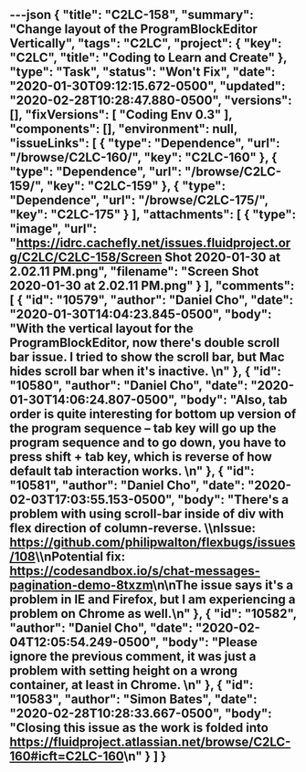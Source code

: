 ---json
{
  "title": "C2LC-158",
  "summary": "Change layout of the ProgramBlockEditor Vertically",
  "tags": "C2LC",
  "project": {
    "key": "C2LC",
    "title": "Coding to Learn and Create"
  },
  "type": "Task",
  "status": "Won't Fix",
  "date": "2020-01-30T09:12:15.672-0500",
  "updated": "2020-02-28T10:28:47.880-0500",
  "versions": [],
  "fixVersions": [
    "Coding Env 0.3"
  ],
  "components": [],
  "environment": null,
  "issueLinks": [
    {
      "type": "Dependence",
      "url": "/browse/C2LC-160/",
      "key": "C2LC-160"
    },
    {
      "type": "Dependence",
      "url": "/browse/C2LC-159/",
      "key": "C2LC-159"
    },
    {
      "type": "Dependence",
      "url": "/browse/C2LC-175/",
      "key": "C2LC-175"
    }
  ],
  "attachments": [
    {
      "type": "image",
      "url": "https://idrc.cachefly.net/issues.fluidproject.org/C2LC/C2LC-158/Screen Shot 2020-01-30 at 2.02.11 PM.png",
      "filename": "Screen Shot 2020-01-30 at 2.02.11 PM.png"
    }
  ],
  "comments": [
    {
      "id": "10579",
      "author": "Daniel Cho",
      "date": "2020-01-30T14:04:23.845-0500",
      "body": "With the vertical layout for the ProgramBlockEditor, now there's double scroll bar issue. I tried to show the scroll bar, but Mac hides scroll bar when it's inactive.&#x20;\n"
    },
    {
      "id": "10580",
      "author": "Daniel Cho",
      "date": "2020-01-30T14:06:24.807-0500",
      "body": "Also, tab order is quite interesting for bottom up version of the program sequence – tab key will go up the program sequence and to go down, you have to press shift + tab key, which is reverse of how default tab interaction works.&#x20;\n"
    },
    {
      "id": "10581",
      "author": "Daniel Cho",
      "date": "2020-02-03T17:03:55.153-0500",
      "body": "There's a problem with using scroll-bar inside of div with flex direction of column-reverse. \\\nIssue: <https://github.com/philipwalton/flexbugs/issues/108>\\\nPotential fix: <https://codesandbox.io/s/chat-messages-pagination-demo-8txzm>\n\nThe issue says it's a problem in IE and Firefox, but I am experiencing a problem on Chrome as well.\n"
    },
    {
      "id": "10582",
      "author": "Daniel Cho",
      "date": "2020-02-04T12:05:54.249-0500",
      "body": "Please ignore the previous comment, it was just a problem with setting height on a wrong container, at least in Chrome.&#x20;\n"
    },
    {
      "id": "10583",
      "author": "Simon Bates",
      "date": "2020-02-28T10:28:33.667-0500",
      "body": "Closing this issue as the work is folded into <https://fluidproject.atlassian.net/browse/C2LC-160#icft=C2LC-160>\n"
    }
  ]
}
---

        